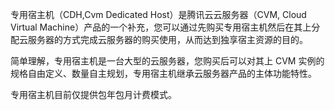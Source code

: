 专用宿主机（CDH,Cvm Dedicated Host）是腾讯云云服务器（CVM, Cloud Virtual Machine）产品的一个补充，您可以通过先购买专用宿主机然后在其上分配云服务器的方式完成云服务器的购买使用，从而达到独享宿主资源的目的。

简单理解，专用宿主机是一台大型的云服务器，您购买后可以对其上 CVM 实例的规格自由定义、数量自主规划，专用宿主机继承云服务器产品的主体功能特性。

专用宿主机目前仅提供包年包月计费模式。
